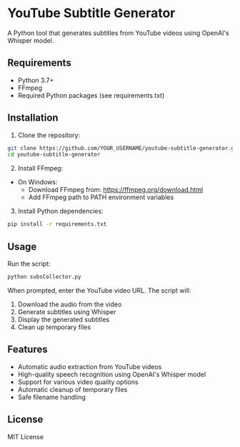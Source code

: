 # YouTube Subtitle Generator

A Python tool that generates subtitles from YouTube videos using OpenAI's Whisper model.

## Requirements

- Python 3.7+
- FFmpeg
- Required Python packages (see requirements.txt)

## Installation

1. Clone the repository:

```bash
git clone https://github.com/YOUR_USERNAME/youtube-subtitle-generator.git
cd youtube-subtitle-generator
```

2. Install FFmpeg:

- On Windows:
  - Download FFmpeg from: https://ffmpeg.org/download.html
  - Add FFmpeg path to PATH environment variables

3. Install Python dependencies:

```bash
pip install -r requirements.txt
```

## Usage

Run the script:

```bash
python subsCollector.py
```

When prompted, enter the YouTube video URL. The script will:

1. Download the audio from the video
2. Generate subtitles using Whisper
3. Display the generated subtitles
4. Clean up temporary files

## Features

- Automatic audio extraction from YouTube videos
- High-quality speech recognition using OpenAI's Whisper model
- Support for various video quality options
- Automatic cleanup of temporary files
- Safe filename handling

## License

MIT License

